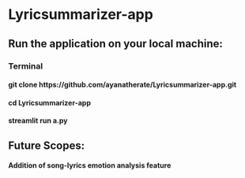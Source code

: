 # Lyricsummarizer-app

<h2> Run the application on your local machine: </h2>

<h3> Terminal </h3>
<h4> git clone https://github.com/ayanatherate/Lyricsummarizer-app.git </h4>
<h4> cd Lyricsummarizer-app </h4>
<h4> streamlit run a.py </h4>

<h2> Future Scopes:</h2>
<h4> Addition of song-lyrics emotion analysis feature </h4>

